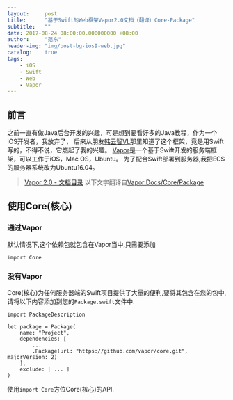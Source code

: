 ```yaml
---
layout:     post
title:      "基于Swift的Web框架Vapor2.0文档（翻译）Core-Package"
subtitle:   ""
date: 2017-08-24 08:00:00.000000000 +08:00
author:     "范东"
header-img: "img/post-bg-ios9-web.jpg"
catalog:    true
tags:
    - iOS
    - Swift
    - Web
    - Vapor
---
```

## 前言
之前一直有做Java后台开发的兴趣，可是想到要看好多的Java教程，作为一个iOS开发者，我放弃了，
后来从朋友[韩云智VL](http://www.jianshu.com/u/92f7630a351b)那里知道了这个框架，竟是用Swift写的，不得不说，它燃起了我的兴趣。
[Vapor](http://vapor.codes)是一个基于Swift开发的服务端框架，可以工作于iOS，Mac OS，Ubuntu。
为了配合Swift部署到服务器,我把ECS的服务器系统改为Ubuntu16.04。
> [Vapor 2.0 - 文档目录](http://blog.fandong.me/2017/08/01/iOS-SwiftVaporWeb/)
> 以下文字翻译自[Vapor Docs/Core/Package](https://docs.vapor.codes/2.0/core/package/)

## 使用Core(核心)
### 通过Vapor
默认情况下,这个依赖包就包含在Vapor当中,只需要添加

```
import Core
```
### 没有Vapor
Core(核心)为任何服务器端的Swift项目提供了大量的便利,要将其包含在您的包中,请将以下内容添加到您的`Package.swift`文件中.

```
import PackageDescription

let package = Package(
    name: "Project",
    dependencies: [
        ...
        .Package(url: "https://github.com/vapor/core.git", majorVersion: 2)
    ],
    exclude: [ ... ]
)
```
使用`import Core`方位Core(核心)的API.